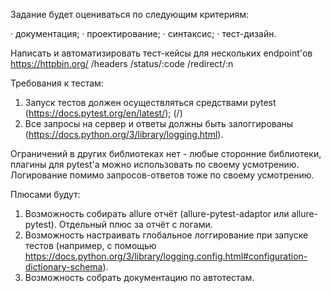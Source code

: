 Задание будет оцениваться по следующим критериям:

· документация;
· проектирование;
· синтаксис;
· тест-дизайн.


Написать и автоматизировать тест-кейсы для нескольких endpoint'ов https://httpbin.org/
/headers 
/status/:code
/redirect/:n


Требования к тестам:
1. Запуск тестов должен осуществляться средствами pytest (https://docs.pytest.org/en/latest/); (/)
2. Все запросы на сервер и ответы должны быть залоггированы (https://docs.python.org/3/library/logging.html).

Ограничений в других библиотеках нет - любые сторонние библиотеки, плагины для pytest'а можно использовать по своему усмотрению.
Логирование помимо запросов-ответов тоже по своему усмотрению.


Плюсами будут:
1. Возможность собирать allure отчёт (allure-pytest-adaptor или allure-pytest). Отдельный плюс за отчёт с логами.
2. Возможность настраивать глобальное логгирование при запуске тестов (например, с помощью https://docs.python.org/3/library/logging.config.html#configuration-dictionary-schema).
3. Возможность собрать документацию по автотестам.
